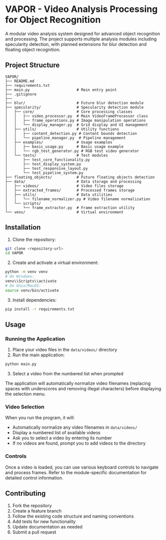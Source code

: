 # VAPOR - Video Analysis Processing for Object Recognition

A modular video analysis system designed for advanced object recognition and processing. The project supports multiple analysis modules including specularity detection, with planned extensions for blur detection and floating object recognition.

## Project Structure

```
VAPOR/
├── README.md
├── requirements.txt
├── main.py                     # Main entry point
├── .gitignore
├──
├── blur/                       # Future blur detection module
├── specularity/                # Specularity detection module
│   ├── core/                   # Core processing classes
│   │   ├── video_processor.py  # Main VideoFrameProcessor class
│   │   ├── frame_operations.py # Image manipulation operations
│   │   └── display_manager.py  # Grid display and UI management
│   ├── utils/                  # Utility functions
│   │   ├── content_detection.py # Content bounds detection
│   │   └── pipeline_manager.py  # Pipeline management
│   ├── examples/               # Usage examples
│   │   ├── basic_usage.py      # Basic usage example
│   │   └── rgb_test_generator.py # RGB test video generator
│   └── tests/                  # Test modules
│       ├── test_core_functionality.py
│       ├── test_display_system.py
│       ├── test_responsive_layout.py
│       └── test_pipeline_system.py
├── floating_objects/           # Future floating objects detection
├── data/                       # Data storage and processing
│   ├── videos/                 # Video files storage
│   ├── extracted_frames/       # Processed frames storage
│   ├── utils/                  # Data utilities
│   │   └── filename_normalizer.py # Video filename normalization
│   └── scripts/
│       └── frame_extractor.py  # Frame extraction utility
└── venv/                       # Virtual environment
```

## Installation

1. Clone the repository:

```bash
git clone <repository-url>
cd VAPOR
```

2. Create and activate a virtual environment:

```bash
python -m venv venv
# On Windows:
venv\\Scripts\\activate
# On Unix/MacOS:
source venv/bin/activate
```

3. Install dependencies:

```bash
pip install -r requirements.txt
```

## Usage

### Running the Application

1. Place your video files in the `data/videos/` directory
2. Run the main application:

```bash
python main.py
```

3. Select a video from the numbered list when prompted

The application will automatically normalize video filenames (replacing spaces with underscores and removing illegal characters) before displaying the selection menu.

### Video Selection

When you run the program, it will:

- Automatically normalize any video filenames in `data/videos/`
- Display a numbered list of available videos
- Ask you to select a video by entering its number
- If no videos are found, prompt you to add videos to the directory

### Controls

Once a video is loaded, you can use various keyboard controls to navigate and process frames. Refer to the module-specific documentation for detailed control information.

## Contributing

1. Fork the repository
2. Create a feature branch
3. Follow the existing code structure and naming conventions
4. Add tests for new functionality
5. Update documentation as needed
6. Submit a pull request
